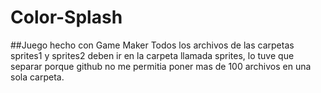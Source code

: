 # Color-Splash
##Juego hecho con Game Maker
Todos los archivos de las carpetas sprites1 y sprites2 deben ir en la carpeta llamada sprites,
lo tuve que separar porque github no me permitia poner mas de 100 archivos en una sola carpeta.
